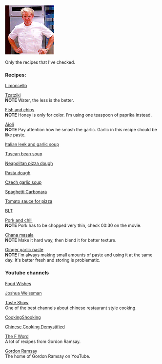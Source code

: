 ![image](./image.gif)

Only the recipes that I've checked. 

### Recipes:

[Limoncello](https://www.youtube.com/watch?v=AWZlnMmnE3I&ab_channel=JamieOliver-Drinks)

[Tzatziki](https://www.youtube.com/watch?v=OOkL5d8t1sM&t=263s&ab_channel=FoodWishes)  
**NOTE** Water, the less is the better.

[Fish and chips](https://www.youtube.com/watch?v=wGjS8fLI7eQ&t=320s&ab_channel=JamieOliver)  
**NOTE** Honey is only for color. I'm using one teaspoon of paprika instead.

[Aioli](https://www.youtube.com/watch?v=KZTP3c0j7zc&ab_channel=FoodWishes)  
**NOTE** Pay attention how he smash the garlic. Garlic in this recipe should be like paste.

[Italian leek and garlic soup](https://www.youtube.com/watch?v=GdcCVZ_D7hQ&ab_channel=Recipe30)

[Tuscan bean soup](https://www.youtube.com/watch?v=_SMTu3-md3U&ab_channel=FoodWishes)

[Neapolitan pizza dough](https://www.youtube.com/watch?v=HkXojFU_LrE&ab_channel=St%C3%A4dlerMade) 

[Pasta dough](https://www.youtube.com/watch?v=RY9u0STwqiw&ab_channel=GennaroContaldo)

[Czech garlic soup](https://www.youtube.com/watch?v=CNk3nQyU3MI&ab_channel=SkutecznieTv)

[Spaghetti Carbonara](https://www.youtube.com/watch?v=3AAdKl1UYZs&ab_channel=JamieOliver)

[Tomato sauce for pizza](https://www.youtube.com/watch?v=9Ikknmv3DYg&ab_channel=VitoIacopelli)

[BLT](https://www.youtube.com/watch?v=BiTdrSUXua8&ab_channel=CowboyKentRollins)

[Pork and chili](https://www.youtube.com/watch?v=WujehK7kYLM&ab_channel=ChineseCookingDemystified)  
**NOTE** Pork has to be chopped very thin, check 00:30 on the movie.

[Chana masala](https://www.youtube.com/watch?v=iKMI1xkU_oo&ab_channel=AdamRagusea)  
**NOTE** Make it hard way, then blend it for better texture. 

[Ginger garlic paste](https://www.youtube.com/watch?v=JKKD4zSHtOo&ab_channel=CookingShookingHindi)  
**NOTE** I'm always making small amounts of paste and using it at the same day. It's better fresh and storing is problematic.

### Youtube channels

[Food Wishes](https://www.youtube.com/user/foodwishes)  

[Joshua Weissman](https://www.youtube.com/channel/UChBEbMKI1eCcejTtmI32UEw)

[Taste Show](https://www.youtube.com/channel/UCkRBu0K655809AdvDajyJJA)  
One of the best channels about chinese restaurant style cooking.

[CookingShooking](https://www.youtube.com/user/CookingShooking)

[Chinese Cooking Demystified](https://www.youtube.com/channel/UC54SLBnD5k5U3Q6N__UjbAw)

[The F Word](https://www.youtube.com/user/theFword)  
A lot of recipes from Gordon Ramsay.

[Gordon Ramsay](https://www.youtube.com/user/gordonramsay)  
The home of Gordon Ramsay on YouTube.

